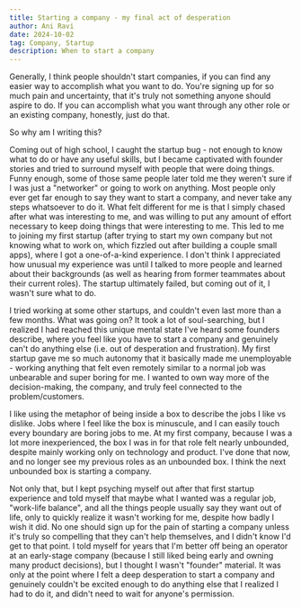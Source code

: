 ```yaml
---
title: Starting a company - my final act of desperation
author: Ani Ravi
date: 2024-10-02
tag: Company, Startup
description: When to start a company
---
```


Generally, I think people shouldn't start companies, if you can find any easier way to accomplish what you want to do. You're signing up for so much pain and uncertainty, that it's truly not something anyone should aspire to do. If you can accomplish what you want through any other role or an existing company, honestly, just do that.

So why am I writing this?

Coming out of high school, I caught the startup bug - not enough to know what to do or have any useful skills, but I became captivated with founder stories and tried to surround myself with people that were doing things. Funny enough, some of those same people later told me they weren't sure if I was just a "networker" or going to work on anything. Most people only ever get far enough to say they want to start a company, and never take any steps whatsoever to do it. What felt different for me is that I simply chased after what was interesting to me, and was willing to put any amount of effort necessary to keep doing things that were interesting to me. This led to me to joining my first startup (after trying to start my own company but not knowing what to work on, which fizzled out after building a couple small apps), where I got a one-of-a-kind experience. I don't think I appreciated how unusual my experience was until I talked to more people and learned about their backgrounds (as well as hearing from former teammates about their current roles). The startup ultimately failed, but coming out of it, I wasn't sure what to do.

I tried working at some other startups, and couldn't even last more than a few months. What was going on? It took a lot of soul-searching, but I realized I had reached this unique mental state I've heard some founders describe, where you feel like you have to start a company and genuinely can't do anything else (i.e. out of desperation and frustration). My first startup gave me so much autonomy that it basically made me unemployable - working anything that felt even remotely similar to a normal job was unbearable and super boring for me. I wanted to own way more of the decision-making, the company, and truly feel connected to the problem/customers.

I like using the metaphor of being inside a box to describe the jobs I like vs dislike. Jobs where I feel like the box is minuscule, and I can easily touch every boundary are boring jobs to me. At my first company, because I was a lot more inexperienced, the box I was in for that role felt nearly unbounded, despite mainly working only on technology and product. I've done that now, and no longer see my previous roles as an unbounded box. I think the next unbounded box is starting a company.

Not only that, but I kept psyching myself out after that first startup experience and told myself that maybe what I wanted was a regular job, "work-life balance", and all the things people usually say they want out of life, only to quickly realize it wasn't working for me, despite how badly I wish it did. No one should sign up for the pain of starting a company unless it's truly so compelling that they can't help themselves, and I didn't know I'd get to that point. I told myself for years that I'm better off being an operator at an early-stage company (because I still liked being early and owning many product decisions), but I thought I wasn't "founder" material. It was only at the point where I felt a deep desperation to start a company and genuinely couldn't be excited enough to do anything else that I realized I had to do it, and didn't need to wait for anyone's permission.
